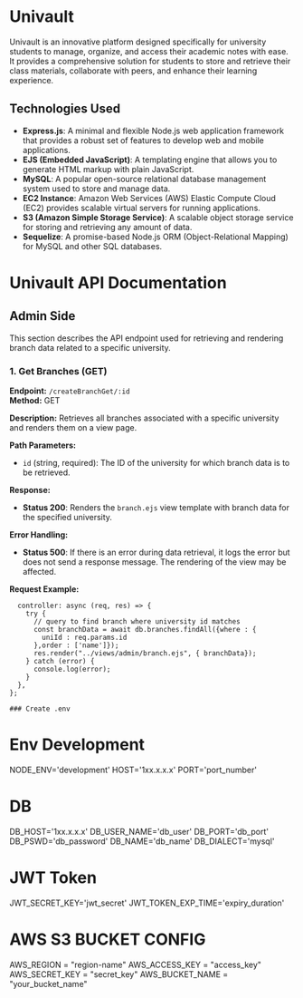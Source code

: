 # Univault

Univault is an innovative platform designed specifically for university students to manage, organize, and access their academic notes with ease. It provides a comprehensive solution for students to store and retrieve their class materials, collaborate with peers, and enhance their learning experience.

## Technologies Used

- **Express.js**: A minimal and flexible Node.js web application framework that provides a robust set of features to develop web and mobile applications.
- **EJS (Embedded JavaScript)**: A templating engine that allows you to generate HTML markup with plain JavaScript.
- **MySQL**: A popular open-source relational database management system used to store and manage data.
- **EC2 Instance**: Amazon Web Services (AWS) Elastic Compute Cloud (EC2) provides scalable virtual servers for running applications.
- **S3 (Amazon Simple Storage Service)**: A scalable object storage service for storing and retrieving any amount of data.
- **Sequelize**: A promise-based Node.js ORM (Object-Relational Mapping) for MySQL and other SQL databases.

# Univault API Documentation

## Admin Side

This section describes the API endpoint used for retrieving and rendering branch data related to a specific university.

### 1. Get Branches (GET)

**Endpoint:** `/createBranchGet/:id`  
**Method:** GET

**Description:** Retrieves all branches associated with a specific university and renders them on a view page.

**Path Parameters:**
- `id` (string, required): The ID of the university for which branch data is to be retrieved.

**Response:**
- **Status 200**: Renders the `branch.ejs` view template with branch data for the specified university.

**Error Handling:**
- **Status 500**: If there is an error during data retrieval, it logs the error but does not send a response message. The rendering of the view may be affected.

**Request Example:**

```exports.createBranchGet = {
  controller: async (req, res) => {
    try {
      // query to find branch where university id matches
      const branchData = await db.branches.findAll({where : {
        uniId : req.params.id
      },order : ['name']});
      res.render("../views/admin/branch.ejs", { branchData});
    } catch (error) {
      console.log(error);
    }
  },
};

### Create .env
```
# Env Development
NODE_ENV='development'
HOST='1xx.x.x.x'
PORT='port_number'

# DB
DB_HOST='1xx.x.x.x'
DB_USER_NAME='db_user'
DB_PORT='db_port'
DB_PSWD='db_password'
DB_NAME='db_name'
DB_DIALECT='mysql'

# JWT Token
JWT_SECRET_KEY='jwt_secret'
JWT_TOKEN_EXP_TIME='expiry_duration'

# AWS S3 BUCKET CONFIG
AWS_REGION = "region-name"
AWS_ACCESS_KEY = "access_key"
AWS_SECRET_KEY  = "secret_key"
AWS_BUCKET_NAME = "your_bucket_name"

```
